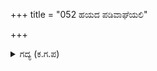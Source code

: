 +++
title = "052 ಹಯದ ಪಡಿವಾಘೆಯಲಿ"

+++

<details><summary>ಗದ್ಯ (ಕ.ಗ.ಪ) </summary>

52.  ಸೋತುಹೋದ ಕೌರವನ ಕೈಗಳನ್ನು ಕುದುರೆಯ ಲಗಾಮಿನಲ್ಲಿ ಕಟ್ಟಿ, ತನ್ನ ರಥದಲ್ಲಿ ಕುಳ್ಳಿರಿಸಿದನು. ಭೀತರಾದ ದುಶ್ಶಾಸನ, ದುರ್ಜಯ, ಚಿತ್ರಾಂಗದ, ವಿಕರ್ಣನೇ ಮೊದಲಾದ ಇಪ್ಪತ್ತೈದು ದುಷ್ಟ ಸೋದರರನ್ನು ಗಂಧರ್ವರು ಹಿಡಿದು ತಂದರು.
</details>
